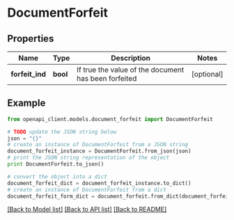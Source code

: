 # DocumentForfeit


## Properties
Name | Type | Description | Notes
------------ | ------------- | ------------- | -------------
**forfeit_ind** | **bool** | If true the value of the document has been forfeited | [optional] 

## Example

```python
from openapi_client.models.document_forfeit import DocumentForfeit

# TODO update the JSON string below
json = "{}"
# create an instance of DocumentForfeit from a JSON string
document_forfeit_instance = DocumentForfeit.from_json(json)
# print the JSON string representation of the object
print DocumentForfeit.to_json()

# convert the object into a dict
document_forfeit_dict = document_forfeit_instance.to_dict()
# create an instance of DocumentForfeit from a dict
document_forfeit_form_dict = document_forfeit.from_dict(document_forfeit_dict)
```
[[Back to Model list]](../README.md#documentation-for-models) [[Back to API list]](../README.md#documentation-for-api-endpoints) [[Back to README]](../README.md)


